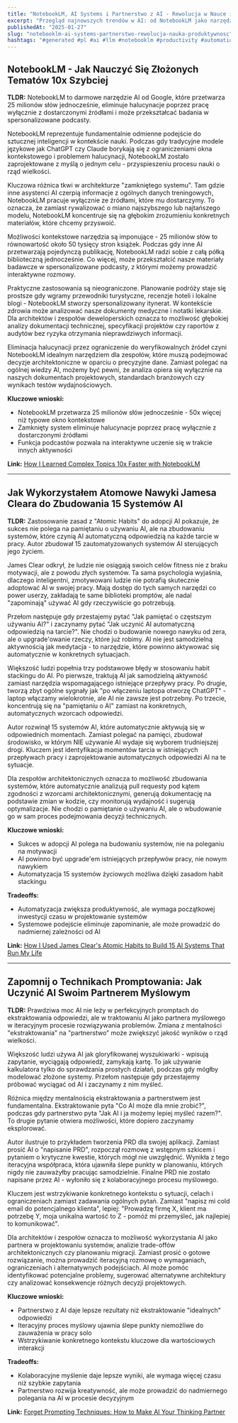 ```yaml
---
title: "NotebookLM, AI Systems i Partnerstwo z AI - Rewolucja w Nauce i Produktywności"
excerpt: "Przegląd najnowszych trendów w AI: od NotebookLM jako narzędzia do nauki 10x szybszej, przez automatyzację życia z pomocą 15 systemów AI, po partnerstwo z AI zamiast zwykłego promptowania."
publishedAt: "2025-01-27"
slug: "notebooklm-ai-systems-partnerstwo-rewolucja-nauka-produktywnosc"
hashtags: "#generated #pl #ai #llm #notebooklm #productivity #automation #machine-learning #research #habits #systems"
---
```


## NotebookLM - Jak Nauczyć Się Złożonych Tematów 10x Szybciej

**TLDR:** NotebookLM to darmowe narzędzie AI od Google, które przetwarza 25 milionów słów jednocześnie, eliminuje halucynacje poprzez pracę wyłącznie z dostarczonymi źródłami i może przekształcać badania w spersonalizowane podcasty.

NotebookLM reprezentuje fundamentalnie odmienne podejście do sztucznej inteligencji w kontekście nauki. Podczas gdy tradycyjne modele językowe jak ChatGPT czy Claude borykają się z ograniczeniami okna kontekstowego i problemem halucynacji, NotebookLM zostało zaprojektowane z myślą o jednym celu - przyspieszeniu procesu nauki o rząd wielkości.

Kluczowa różnica tkwi w architekturze "zamkniętego systemu". Tam gdzie inne asystenci AI czerpią informacje z ogólnych danych treningowych, NotebookLM pracuje wyłącznie ze źródłami, które mu dostarczymy. To oznacza, że zamiast rywalizować o miano najszybszego lub najtańszego modelu, NotebookLM koncentruje się na głębokim zrozumieniu konkretnych materiałów, które chcemy przyswoić.

Możliwości kontekstowe narzędzia są imponujące - 25 milionów słów to równowartość około 50 tysięcy stron książek. Podczas gdy inne AI przetwarzają pojedynczą publikację, NotebookLM radzi sobie z całą półką biblioteczną jednocześnie. Co więcej, może przekształcić nasze materiały badawcze w spersonalizowane podcasty, z którymi możemy prowadzić interaktywne rozmowy.

Praktyczne zastosowania są nieograniczone. Planowanie podróży staje się prostsze gdy wgramy przewodniki turystyczne, recenzje hoteli i lokalne blogi - NotebookLM stworzy spersonalizowany itynerat. W kontekście zdrowia może analizować nasze dokumenty medyczne i notatki lekarskie. Dla architektów i zespołów deweloperskich oznacza to możliwość głębokiej analizy dokumentacji technicznej, specyfikacji projektów czy raportów z audytów bez ryzyka otrzymania nieprawdziwych informacji.

Eliminacja halucynacji przez ograniczenie do weryfikowalnych źródeł czyni NotebookLM idealnym narzędziem dla zespołów, które muszą podejmować decyzje architektoniczne w oparciu o precyzyjne dane. Zamiast polegać na ogólnej wiedzy AI, możemy być pewni, że analiza opiera się wyłącznie na naszych dokumentach projektowych, standardach branżowych czy wynikach testów wydajnościowych.

**Kluczowe wnioski:**
- NotebookLM przetwarza 25 milionów słów jednocześnie - 50x więcej niż typowe okno kontekstowe
- Zamknięty system eliminuje halucynacje poprzez pracę wyłącznie z dostarczonymi źródłami
- Funkcja podcastów pozwala na interaktywne uczenie się w trakcie innych aktywności

**Link:** [How I Learned Complex Topics 10x Faster with NotebookLM](https://email.mg2.substack.com/c/eJx00Dmu2zAQgOHTiJ0ErqZYsEjjawhcRjJhbuCSPN8-sJMiKV49mJkPvzMDrtJeeuYz5NAf4Nc-bXct1BFKRl5zT3axI9BE3siN7lJIBMmEeFyQoZkB_jDjnylXBD20uHF_I46C9NypnTHMuJDCWK4UqJ2goCmmgmC6Y0EUkRvbqD0tPq0HQzwAY1tiVbYE58Jxuuj2lg3jnpsrCYV-nA0-Ej3aBBT1Y4zaF_ZjofeF3k1I5gntv62F3utC74_yaw1rBNMy-NWVVCN8raPU4PpK8Nd6mj6grbkMsKU8Y0J12sOVlGYO43VANjaC__O4ThuDM-9eR_Cac86YpKjpK5XxigvH11v5UfdpfUkmZP2Xh8a37WeH9jmoKBW7Yuinpr8DAAD__zIAkZQ)

---

## Jak Wykorzystałem Atomowe Nawyki Jamesa Cleara do Zbudowania 15 Systemów AI

**TLDR:** Zastosowanie zasad z "Atomic Habits" do adopcji AI pokazuje, że sukces nie polega na pamiętaniu o używaniu AI, ale na zbudowaniu systemów, które czynią AI automatyczną odpowiedzią na każde tarcie w pracy. Autor zbudował 15 zautomatyzowanych systemów AI sterujących jego życiem.

James Clear odkrył, że ludzie nie osiągają swoich celów fitness nie z braku motywacji, ale z powodu złych systemów. Ta sama psychologia wyjaśnia, dlaczego inteligentni, zmotywowani ludzie nie potrafią skutecznie adoptować AI w swojej pracy. Mają dostęp do tych samych narzędzi co power userzy, zakładają te same biblioteki promptów, ale nadal "zapominają" używać AI gdy rzeczywiście go potrzebują.

Przełom następuje gdy przestajemy pytać "Jak pamiętać o częstszym używaniu AI?" i zaczynamy pytać "Jak uczynić AI automatyczną odpowiedzią na tarcie?". Nie chodzi o budowanie nowego nawyku od zera, ale o upgrade'owanie rzeczy, które już robimy. AI nie jest samodzielną aktywnością jak medytacja - to narzędzie, które powinno aktywować się automatycznie w konkretnych sytuacjach.

Większość ludzi popełnia trzy podstawowe błędy w stosowaniu habit stackingu do AI. Po pierwsze, traktują AI jak samodzielną aktywność zamiast narzędzia wspomagającego istniejące przepływy pracy. Po drugie, tworzą zbyt ogólne sygnały jak "po włączeniu laptopa otworzę ChatGPT" - laptop włączamy wielokrotnie, ale AI nie zawsze jest potrzebny. Po trzecie, koncentrują się na "pamiętaniu o AI" zamiast na konkretnych, automatycznych wzorcach odpowiedzi.

Autor rozwinął 15 systemów AI, które automatycznie aktywują się w odpowiednich momentach. Zamiast polegać na pamięci, zbudował środowisko, w którym NIE używanie AI wydaje się wyborem trudniejszej drogi. Kluczem jest identyfikacja momentów tarcia w istniejących przepływach pracy i zaprojektowanie automatycznych odpowiedzi AI na te sytuacje.

Dla zespołów architektonicznych oznacza to możliwość zbudowania systemów, które automatycznie analizują pull requesty pod kątem zgodności z wzorcami architektonicznymi, generują dokumentację na podstawie zmian w kodzie, czy monitorują wydajność i sugerują optymalizacje. Nie chodzi o pamiętanie o używaniu AI, ale o wbudowanie go w sam proces podejmowania decyzji technicznych.

**Kluczowe wnioski:**
- Sukces w adopcji AI polega na budowaniu systemów, nie na poleganiu na motywacji
- AI powinno być upgrade'em istniejących przepływów pracy, nie nowym nawykiem
- Automatyzacja 15 systemów życiowych możliwa dzięki zasadom habit stackingu

**Tradeoffs:**
- Automatyzacja zwiększa produktywność, ale wymaga początkowej inwestycji czasu w projektowanie systemów
- Systemowe podejście eliminuje zapominanie, ale może prowadzić do nadmiernej zależności od AI

**Link:** [How I Used James Clear's Atomic Habits to Build 15 AI Systems That Run My Life](https://email.mg2.substack.com/c/eJx00bvSnDAMBeCnwZ0ZX2BhCxdp9jUY2ZZB-bHN-JIMb5_ZTYqkSK2R5tM5Dhruudymp0CJ6oGe126rK3Q1yol5M3m5zitDI5eHfKh1mReGEejcdkxYoKHfoP01nZ6SHQY16AWDc8LNaLULqxermB_BT14tq2RklFCzFGoVs3zKZdSjssGKYD2C9Ihaj1FfS4kYhknEXY1vWQP3NbocGdUtFPxITCsd2WmO1q466G-Deg3qBRThC8s_W4N6XYN6HfknJ94rev4dIlbuToRSObQcyfEDLLXKbafTcyBe79owVl564vHmJwVkV7ebyzH2RO3eMIE90f-GXN2e5OCd30beTNOk9aJYMXvM7T6HSexv9eeL2q3PESiZP1zW_ttFr1g-B59KzetTsx9G_QoAAP__OWGYtQ)

---

## Zapomnij o Technikach Promptowania: Jak Uczynić AI Swoim Partnerem Myślowym

**TLDR:** Prawdziwa moc AI nie leży w perfekcyjnych promptach do ekstraktowania odpowiedzi, ale w traktowaniu AI jako partnera myślowego w iteracyjnym procesie rozwiązywania problemów. Zmiana z mentalności "ekstraktowania" na "partnerstwo" może zwiększyć jakość wyników o rząd wielkości.

Większość ludzi używa AI jak gloryfikowanej wyszukiwarki - wpisują zapytanie, wyciągają odpowiedź, zamykają kartę. To jak używanie kalkulatora tylko do sprawdzania prostych działań, podczas gdy mógłby modelować złożone systemy. Przełom następuje gdy przestajemy próbować wyciągać od AI i zaczynamy z nim myśleć.

Różnica między mentalnością ekstraktowania a partnerstwem jest fundamentalna. Ekstraktowanie pyta "Co AI może dla mnie zrobić?", podczas gdy partnerstwo pyta "Jak AI i ja możemy lepiej myśleć razem?". To drugie pytanie otwiera możliwości, które dopiero zaczynamy eksplorować.

Autor ilustruje to przykładem tworzenia PRD dla swojej aplikacji. Zamiast prosić AI o "napisanie PRD", rozpoczął rozmowę z wstępnym szkicem i pytaniem o krytyczne kwestie, których mógł nie uwzględnić. Wynikła z tego iteracyjna współpraca, która ujawniła ślepe punkty w planowaniu, których nigdy nie zauważyłby pracując samodzielnie. Finalne PRD nie zostało napisane przez AI - wyłoniło się z kolaboracyjnego procesu myślowego.

Kluczem jest wstrzykiwanie konkretnego kontekstu o sytuacji, celach i ograniczeniach zamiast zadawania ogólnych pytań. Zamiast "napisz mi cold email do potencjalnego klienta", lepiej: "Prowadzę firmę X, klient ma potrzebę Y, moja unikalna wartość to Z - pomóż mi przemyśleć, jak najlepiej to komunikować".

Dla architektów i zespołów oznacza to możliwość wykorzystania AI jako partnera w projektowaniu systemów, analizie trade-offów architektonicznych czy planowaniu migracji. Zamiast prosić o gotowe rozwiązanie, można prowadzić iteracyjną rozmowę o wymaganiach, ograniczeniach i alternatywnych podejściach. AI może pomóc identyfikować potencjalne problemy, sugerować alternatywne architektury czy analizować konsekwencje różnych decyzji projektowych.

**Kluczowe wnioski:**
- Partnerstwo z AI daje lepsze rezultaty niż ekstraktowanie "idealnych" odpowiedzi
- Iteracyjny proces myślowy ujawnia ślepe punkty niemożliwe do zauważenia w pracy solo
- Wstrzykiwanie konkretnego kontekstu kluczowe dla wartościowych interakcji

**Tradeoffs:**
- Kolaboracyjne myślenie daje lepsze wyniki, ale wymaga więcej czasu niż szybkie zapytania
- Partnerstwo rozwija kreatywność, ale może prowadzić do nadmiernego polegania na AI w procesie decyzyjnym

**Link:** [Forget Prompting Techniques: How to Make AI Your Thinking Partner](https://email.mg2.substack.com/c/eJx0kbvOnTAMgJ-GbEGQyw8MGbrwGigXA9Yhlwan1Xn7itMO7dDZ-qzvs70lOHJ9m5Z2THifEPjd3O0rFsKcWDAqjLOeGZhx-hq_xDzpiUG0eG0HJKiWIGyW_pqqZWSnEcukpPBqmPUEUgYttdbOL0HPSmm1MzRiEHocxDzocRmnXvbC7W7YXQA7BgAp-yjLVCPsnRriIfrHjKx_9T5Hhve2V_iYGKoN2GVOonJ38lsn1k6sFqN9Qf2H6sRaOrHuuR5AvNQcC2E6OIE_E35vcPMz_-SU-cNyWwl39GgvjonguvCA5IHTien1cMVWSlBZaW7zOcaWkN4bJOsuCL-1SnMXevtcc8NglFJSToJVc8RM76tTw_E0fJru5kKOFpP5I8_ov59pN9TPwkUIPS-S_TDiVwAAAP__tQKd2Q)